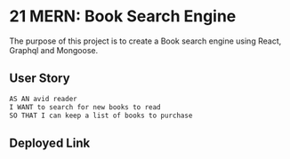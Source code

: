 # 21 MERN: Book Search Engine

The purpose of this project is to create a Book search engine using React, Graphql and Mongoose.

## User Story

```md
AS AN avid reader
I WANT to search for new books to read
SO THAT I can keep a list of books to purchase
```

## Deployed Link


